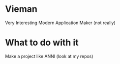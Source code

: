 # Vieman
Very Interesting Modern Application Maker (not really)


# What to do with it
Make a project like ANNI (look at my repos)
